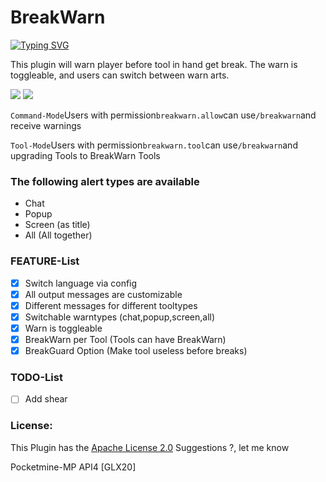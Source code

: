 # BreakWarn

[![Typing SVG](https://readme-typing-svg.herokuapp.com?center=true&vCenter=true&lines=BreakWarn;GLX20;Warn+users+before+tool+get+destroyed)](.)

This plugin will warn player before tool in hand get break.
The warn is toggleable, and users can switch between warn arts.

[![](https://poggit.pmmp.io/shield.state/BreakWarn)](https://poggit.pmmp.io/p/BreakWarn)
[![](https://poggit.pmmp.io/shield.api/BreakWarn)](https://poggit.pmmp.io/p/BreakWarn)


```Command-Mode```Users with permission```breakwarn.allow```can use```/breakwarn```and receive warnings

```Tool-Mode```Users with permission```breakwarn.tool```can use```/breakwarn```and upgrading Tools to BreakWarn Tools


### The following alert types are available
- Chat
- Popup
- Screen (as title)
- All (All together)


### FEATURE-List
- [x] Switch language via config 
- [x] All output messages are customizable
- [x] Different messages for different tooltypes
- [x] Switchable warntypes (chat,popup,screen,all)
- [x] Warn is toggleable
- [x] BreakWarn per Tool (Tools can have BreakWarn)
- [x] BreakGuard Option (Make tool useless before breaks)

### TODO-List
- [ ] Add shear


### License:
This Plugin has the [Apache License 2.0](/LICENSE)
Suggestions ?, let me know

Pocketmine-MP API4
[GLX20]
